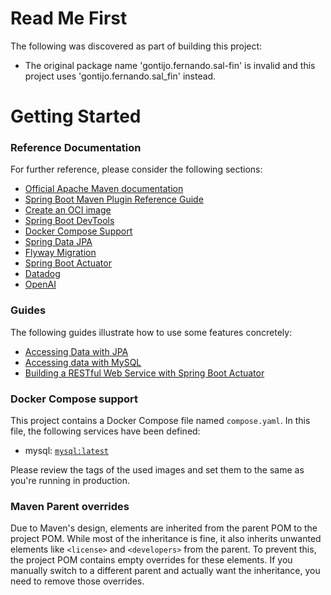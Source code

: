 # Read Me First
The following was discovered as part of building this project:

* The original package name 'gontijo.fernando.sal-fin' is invalid and this project uses 'gontijo.fernando.sal_fin' instead.

# Getting Started

### Reference Documentation
For further reference, please consider the following sections:

* [Official Apache Maven documentation](https://maven.apache.org/guides/index.html)
* [Spring Boot Maven Plugin Reference Guide](https://docs.spring.io/spring-boot/3.3.6-SNAPSHOT/maven-plugin)
* [Create an OCI image](https://docs.spring.io/spring-boot/3.3.6-SNAPSHOT/maven-plugin/build-image.html)
* [Spring Boot DevTools](https://docs.spring.io/spring-boot/3.3.6-SNAPSHOT/reference/using/devtools.html)
* [Docker Compose Support](https://docs.spring.io/spring-boot/3.3.6-SNAPSHOT/reference/features/dev-services.html#features.dev-services.docker-compose)
* [Spring Data JPA](https://docs.spring.io/spring-boot/3.3.6-SNAPSHOT/reference/data/sql.html#data.sql.jpa-and-spring-data)
* [Flyway Migration](https://docs.spring.io/spring-boot/3.3.6-SNAPSHOT/how-to/data-initialization.html#howto.data-initialization.migration-tool.flyway)
* [Spring Boot Actuator](https://docs.spring.io/spring-boot/3.3.6-SNAPSHOT/reference/actuator/index.html)
* [Datadog](https://docs.spring.io/spring-boot/3.3.6-SNAPSHOT/reference/actuator/metrics.html#actuator.metrics.export.datadog)
* [OpenAI](https://docs.spring.io/spring-ai/reference/api/chat/openai-chat.html)

### Guides
The following guides illustrate how to use some features concretely:

* [Accessing Data with JPA](https://spring.io/guides/gs/accessing-data-jpa/)
* [Accessing data with MySQL](https://spring.io/guides/gs/accessing-data-mysql/)
* [Building a RESTful Web Service with Spring Boot Actuator](https://spring.io/guides/gs/actuator-service/)

### Docker Compose support
This project contains a Docker Compose file named `compose.yaml`.
In this file, the following services have been defined:

* mysql: [`mysql:latest`](https://hub.docker.com/_/mysql)

Please review the tags of the used images and set them to the same as you're running in production.

### Maven Parent overrides

Due to Maven's design, elements are inherited from the parent POM to the project POM.
While most of the inheritance is fine, it also inherits unwanted elements like `<license>` and `<developers>` from the parent.
To prevent this, the project POM contains empty overrides for these elements.
If you manually switch to a different parent and actually want the inheritance, you need to remove those overrides.

